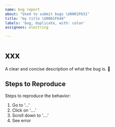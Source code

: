 ```yaml
---
name: bug report
about: "Used to submit bugs \U0001F631"
title: "my title \U0001F648"
labels: 'bug, duplicate, with: colon'
assignees: electricg

---
```


# xxx
A clear and concise description of what the bug is.
🤔
## Steps to Reproduce
Steps to reproduce the behavior:
1. Go to '...'
2. Click on '....'
3. Scroll down to '....'
4. See error
